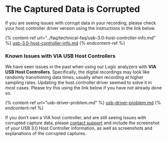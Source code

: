 # The Captured Data is Corrupted

If you are seeing issues with corrupt data in your recording, please check your host controller driver version using the instructions in the link below.

{% content-ref url="../faq/technical-faq/usb-3.0-host-controller-info.md" %}
[usb-3.0-host-controller-info.md](../faq/technical-faq/usb-3.0-host-controller-info.md)
{% endcontent-ref %}

### Known Issues with VIA USB Host Controllers

We have seen issues in the past when using our Logic analyzers with **VIA USB Host Controllers**. Specifically, the digital recordings may look like randomly transitioning data times, usually when recording at higher sampling rates. Updating the host controller driver seemed to solve it in most cases. Please try this using the link below if you have not already done so.

{% content-ref url="usb-driver-problem.md" %}
[usb-driver-problem.md](usb-driver-problem.md)
{% endcontent-ref %}

If you don't own a VIA host controller, and are still seeing issues with corrupted capture data, please [contact support](https://contact.saleae.com/hc/en-us/requests/new) and include the screenshot of your USB 3.0 Host Controller information, as well as screenshots and explanations of the corrupted captures.
